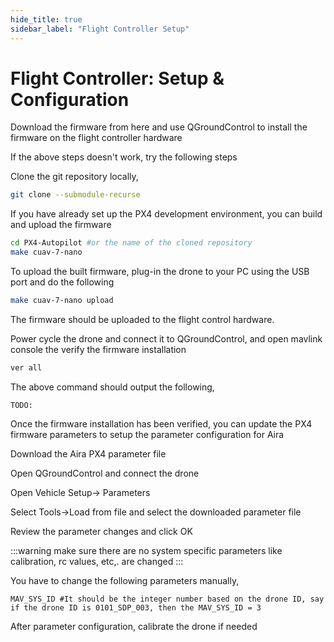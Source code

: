 ```yaml
---
hide_title: true
sidebar_label: "Flight Controller Setup"
---
```


# Flight Controller: Setup & Configuration 

Download the firmware from here and use QGroundControl to install the firmware on the flight controller hardware

If the above steps doesn't work, try the following steps

Clone the git repository locally,

```bash
git clone --submodule-recurse
```

If you have already set up the PX4 development environment, you can build and upload the firmware

```bash
cd PX4-Autopilot #or the name of the cloned repository
make cuav-7-nano
```

To upload the built firmware, plug-in the drone to your PC using the USB port and do the following

```bash 
make cuav-7-nano upload
```
The firmware should be uploaded to the flight control hardware.

Power cycle the drone and connect it to QGroundControl, and open mavlink console the verify the firmware installation

```bash
ver all
```

The above command should output the following,

```
TODO:

```

Once the firmware installation has been verified, you can update the PX4 firmware parameters to setup the parameter configuration for Aira

Download the Aira PX4 parameter file

Open QGroundControl and connect the drone

Open Vehicle Setup-> Parameters

Select Tools->Load from file and select the downloaded parameter file

Review the parameter changes and click OK

:::warning
make sure there are no system specific parameters like calibration, rc values, etc,. are changed
:::

You have to change the following parameters manually,

```
MAV_SYS_ID #It should be the integer number based on the drone ID, say if the drone ID is 0101_SDP_003, then the MAV_SYS_ID = 3
```

After parameter configuration, calibrate the drone if needed

 
